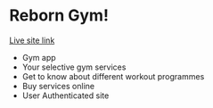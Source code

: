 # Reborn Gym!

[Live site link](https://reborn-gym.web.app/)

- Gym app
- Your selective gym services
- Get to know about different workout programmes
- Buy services online
- User Authenticated site

